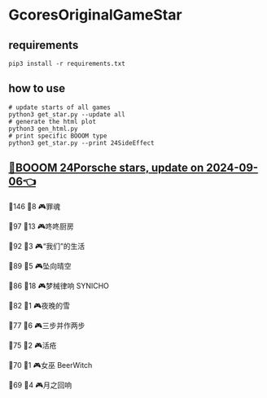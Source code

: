 # GcoresOriginalGameStar

## requirements
```
pip3 install -r requirements.txt
```

## how to use
```
# update starts of all games
python3 get_star.py --update all
# generate the html plot
python3 gen_html.py
# print specific BOOOM type
python3 get_star.py --print 24SideEffect
```

## [🔗BOOOM 24Porsche stars, update on 2024-09-06👈](https://raw.githack.com/sichaozhang1112/GcoresOriginalGameStar/main/html/24Porsche.html) 
🌟146 👥8   🎮罪魂                 

🌟97  👥13  🎮咚咚厨房               

🌟92  👥3   🎮“我们”的生活            

🌟89  👥5   🎮坠向晴空               

🌟86  👥18  🎮梦械律响 SYNICHO       

🌟82  👥1   🎮夜晚的雪               

🌟77  👥6   🎮三步并作两步             

🌟75  👥2   🎮活疮                 

🌟70  👥1   🎮女巫 BeerWitch       

🌟69  👥4   🎮月之回响               

